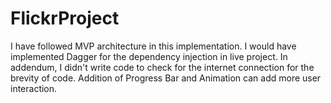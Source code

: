 # FlickrProject
I have followed MVP architecture in this implementation. I would have implemented Dagger for the dependency injection in live project.
In addendum, I didn't write code to check for the internet connection for the brevity of code.
Addition of Progress Bar and Animation can add more user interaction. 
